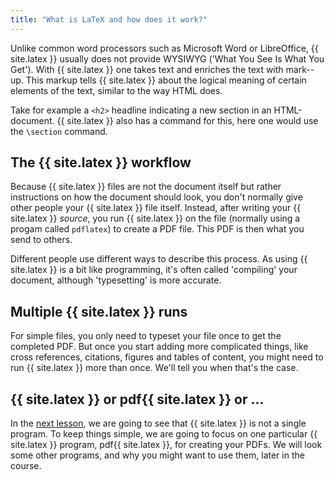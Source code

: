 ```yaml
---
title: "What is LaTeX and how does it work?"
---
```


Unlike common word processors such as Microsoft Word or LibreOffice, {{ site.latex }}
usually does not provide WYSIWYG ('What You See Is What You Get'). With {{ site.latex }}
one takes text and enriches the text with mark--up. This markup tells {{ site.latex }}
about the logical meaning of certain elements of the text, similar to the way
HTML does.

Take for example a `<h2>` headline indicating a new section in an HTML-document.
{{ site.latex }} also has a command for this, here one would use the `\section` command.

## The {{ site.latex }} workflow

Because {{ site.latex }} files are not the document itself but rather instructions
on how the document should look, you don't normally give other people
your {{ site.latex }} file itself. Instead, after writing your {{ site.latex }} _source_, you
run {{ site.latex }} on the file (normally using a progam called `pdflatex`) to
create a PDF file. This PDF is then what you send to others.

Different people use different ways to describe this process. As using {{ site.latex }}
is a bit like programming, it's often called 'compiling' your document, although
'typesetting' is more accurate.

## Multiple {{ site.latex }} runs

For simple files, you only need to typeset your file once to get the completed
PDF. But once you start adding more complicated things, like cross references,
citations, figures and tables of content, you might need to run {{ site.latex }} more
than once. We'll tell you when that's the case.

## {{ site.latex }} or pdf{{ site.latex }} or ...

In the [next lesson](lesson-02), we are going to see that {{ site.latex }} is not a
single program. To keep things simple, we are going to focus on one particular
{{ site.latex }} program, pdf{{ site.latex }}, for creating your PDFs. We will look some other
programs, and why you might want to use them, later in the course.
